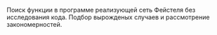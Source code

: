 Поиск функции в программе реализующей сеть Фейстеля без исследования кода. Подбор вырожденых случаев и рассмотрение закономерностей.
